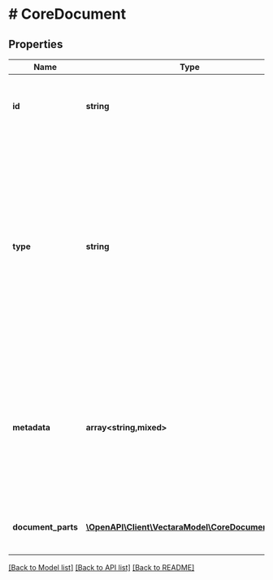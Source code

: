 # # CoreDocument

## Properties

Name | Type | Description | Notes
------------ | ------------- | ------------- | -------------
**id** | **string** | The Document ID, must be unique within the corpus. |
**type** | **string** | When the type of the indexed document is &#x60;core&#x60; the rest of the object is expected to follow this schema. This schema allows precise specification of document chunks that get directly translated to retrieval search results. | [default to 'core']
**metadata** | **array<string,mixed>** | Arbitrary object of document level metadata. Properties of this object can be used by document filter if defined as a corpus filter attribute. | [optional]
**document_parts** | [**\OpenAPI\Client\VectaraModel\CoreDocumentPart[]**](CoreDocumentPart.md) | Parts of the document that make up the document. |

[[Back to Model list]](../../README.md#models) [[Back to API list]](../../README.md#endpoints) [[Back to README]](../../README.md)
